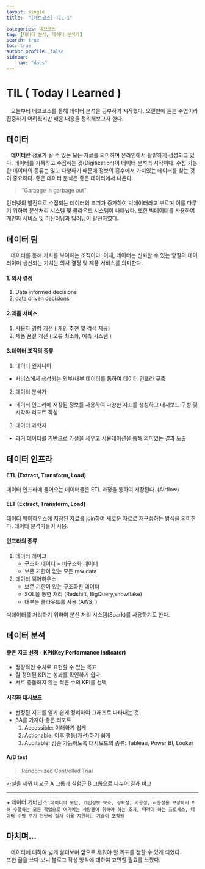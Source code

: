 ```yaml
---
layout: single
title:  "[데브코스] TIL-1"

categories: 데브코스
tag: [데이터 분석, 데이터 분석가]
search: true
toc: true
author_profile: false
sidebar:
    nav: "docs"
---
```


# TIL ( Today I Learned )
 &nbsp;&nbsp; 오늘부터 데브코스를 통해 데이터 분석을 공부하기 시작했다. 
오랜만에 듣는 수업이라 집중하기 어려웠지만 배운 내용을 정리해보고자 한다.

## 데이터
&nbsp;&nbsp; **데이터**란 정보가 될 수 있는 모든 자료를 의미하며 온라인에서 활발하게 생성되고 있다. 데이터를 기록하고 수집하는 것(Digitization)이 데이터 분석의 시작이다. 수집 가능한 데이터의 종류는 많고 다양하기 때문에 정보의 홍수에서 가치있는 데이터를 찾는 것이 중요하다. 좋은 데이터 분석은 좋은 데이터에서 나온다.  

>"Garbage in garbage out"  

인터넷의 발전으로 수집되는 데이터의 크기가 증가하여 빅데이터라고 부르며 이를 다루기 위하여 분산처리 시스템 및 클라우드 시스템이 나타났다. 또한 빅데이터를 사용하여 개인화 서비스 및 머신러닝과 딥러닝이 발전하였다.
    
## 데이터 팀

&nbsp;&nbsp; 데이터를 통해 가치를  부여하는 조직이다. 이때, 데이터는 신뢰할 수 있는 양질의 데이터이며 생산되는 가치는 의사 결정 및 제품 서비스를 의미한다. 

#### 1. 의사 결정
1. Data informed decisions
2. data driven decisions

#### 2.제품 서비스
1. 사용자 경험 개선 ( 개인 추천 및 검색 제공)
2. 제품 품질 개선 ( 오류 최소화, 예측 시스템 )

#### 3.데이터 조직의 종류
1. 데이터 엔지니어
 - 서비스에서 생성되는 외부/내부 데이터를 통하여 데이터 인프라 구축
2. 데이터 분석가
 - 데이터 인프라에 저장된 정보를 사용하여 다양한 지표를 생성하고 대시보드 구성 및 시각화 리포트 작성
3. 데이터 과학자
 - 과거 데이터를 기반으로 가설을 세우고 시뮬레이션을 통해 의미있는 결과 도출

## 데이터 인프라
#### ETL (Extract, Transform, Load)
데이터 인프라에 들어오는 데이터들은 ETL 과정을 통하여 저장된다. (Airflow)
#### ELT (Extract, Transform, Load)
데이터 웨어하우스에 저장된 자료를 join하여 새로운 자료로 재구성하는 방식을 의미한다. 데이터 분석가들이 사용.
#### 인프라의 종류
1. 데이터 레이크
    - 구조화 데이터 + 비구조화 데이터
    - 보존 기한이 없는 모든 raw data
2. 데이터 웨어하우스
    - 보존 기한이 있는 구조화된 데이터
    - SQL을 통한 처리 (Redshift, BigQuery,snowflake)
    - 대부분 클라우드를 사용 (AWS, )

빅데이터를 처리하기 위하여 분산 처리 시스템(Spark)를 사용하기도 한다.

## 데이터 분석
#### 좋은 지표 선정 - KPI(Key Performance Indicator)
- 정량적인 수치로 표현할 수 있는 목표
- 잘 정의된 KPI는 성과를 확인하기 쉽다.
- 서로 충돌하지 않는 적은 수의 KPI를 선택
#### 시각화 대시보드
- 선정된 지표를 알기 쉽게 정리하여 그래프로 나타내는 것
- 3A를 가져야 좋은 리포트
    1. Accessible: 이해하기 쉽게
    2. Actionable: 이후 행동(개선)하기 쉽게
    3. Auditable: 검증 가능하도록
대시보드의 종류: Tableau, Power BI, Looker

#### A/B test
>Randomized Controlled Trial  

가설을 세워 비교군 A 그룹과 실험군 B 그룹으로 나누어 결과 비교

---
\+ 데이터 거버넌스: `데이터의 보안, 개인정보 보호, 정확성, 가용성, 사용성을
보장하기 위해 수행하는 모든 작업으로 여기에는 사람들이 취해야 하는 조치, 따라야 하는 프로세스, 데이터 수명 주기 전반에 걸쳐 이를 지원하는 기술이 포함됨`


## 마치며...
&nbsp;&nbsp; 데이터에 대하여 넓게 살펴보며 앞으로 채워야 할 목표를 정할 수 있게 되었다.  
또한 글을 쓰다 보니 블로그 작성 방식에 대하여 고민할 필요를 느꼈다.